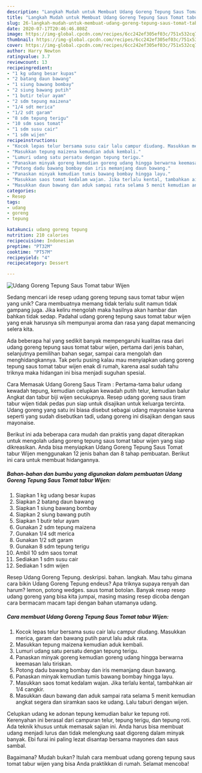 ```yaml
---
description: "Langkah Mudah untuk Membuat Udang Goreng Tepung Saus Tomat tabur Wijen Anti Gagal"
title: "Langkah Mudah untuk Membuat Udang Goreng Tepung Saus Tomat tabur Wijen Anti Gagal"
slug: 26-langkah-mudah-untuk-membuat-udang-goreng-tepung-saus-tomat-tabur-wijen-anti-gagal
date: 2020-07-17T20:46:46.808Z
image: https://img-global.cpcdn.com/recipes/6cc242ef305ef03c/751x532cq70/udang-goreng-tepung-saus-tomat-tabur-wijen-foto-resep-utama.jpg
thumbnail: https://img-global.cpcdn.com/recipes/6cc242ef305ef03c/751x532cq70/udang-goreng-tepung-saus-tomat-tabur-wijen-foto-resep-utama.jpg
cover: https://img-global.cpcdn.com/recipes/6cc242ef305ef03c/751x532cq70/udang-goreng-tepung-saus-tomat-tabur-wijen-foto-resep-utama.jpg
author: Harry Newton
ratingvalue: 3.7
reviewcount: 13
recipeingredient:
- "1 kg udang besar kupas"
- "2 batang daun bawang"
- "1 siung bawang bombay"
- "2 siung bawang putih"
- "1 butir telur ayam"
- "2 sdm tepung maizena"
- "1/4 sdt merica"
- "1/2 sdt garam"
- "8 sdm tepung terigu"
- "10 sdm saos tomat"
- "1 sdm susu cair"
- "1 sdm wijen"
recipeinstructions:
- "Kocok lepas telur bersama susu cair lalu campur diudang. Masukkan merica, garam dan bawang putih parut lalu aduk rata."
- "Masukkan tepung maizena kemudian aduk kembali."
- "Lumuri udang satu persatu dengan tepung terigu."
- "Panaskan minyak goreng kemudian goreng udang hingga berwarna keemasan lalu tiriskan."
- "Potong dadu bawang bombay dan iris memanjang daun bawang."
- "Panaskan minyak kemudian tumis bawang bombay hingga layu."
- "Masukkan saos tomat kedalam wajan. Jika terlalu kental, tambahkan air 1/4 cangkir."
- "Masukkan daun bawang dan aduk sampai rata selama 5 menit kemudian angkat segera dan siramkan saos ke udang. Lalu taburi dengan wijen."
categories:
- Resep
tags:
- udang
- goreng
- tepung

katakunci: udang goreng tepung 
nutrition: 210 calories
recipecuisine: Indonesian
preptime: "PT32M"
cooktime: "PT57M"
recipeyield: "4"
recipecategory: Dessert

---
```



![Udang Goreng Tepung Saus Tomat tabur Wijen](https://img-global.cpcdn.com/recipes/6cc242ef305ef03c/751x532cq70/udang-goreng-tepung-saus-tomat-tabur-wijen-foto-resep-utama.jpg)

Sedang mencari ide resep udang goreng tepung saus tomat tabur wijen yang unik? Cara membuatnya memang tidak terlalu sulit namun tidak gampang juga. Jika keliru mengolah maka hasilnya akan hambar dan bahkan tidak sedap. Padahal udang goreng tepung saus tomat tabur wijen yang enak harusnya sih mempunyai aroma dan rasa yang dapat memancing selera kita.

Ada beberapa hal yang sedikit banyak mempengaruhi kualitas rasa dari udang goreng tepung saus tomat tabur wijen, pertama dari jenis bahan, selanjutnya pemilihan bahan segar, sampai cara mengolah dan menghidangkannya. Tak perlu pusing kalau mau menyiapkan udang goreng tepung saus tomat tabur wijen enak di rumah, karena asal sudah tahu triknya maka hidangan ini bisa menjadi suguhan spesial.

Cara Memasak Udang Goreng Saus Tiram : Pertama-tama balur udang kewadah tepung, kemudian celupkan kewadah putih telur, kemudian balur Angkat dan tabur biji wijen secukupnya. Resep udang goreng saus tiram tabur wijen tidak pedas pun siap untuk disajikan untuk keluarga tercinta. Udang goreng yang satu ini biasa disebut sebagai udang mayonaise karena seperti yang sudah disebutkan tadi, udang goreng ini disajikan dengan saus mayonaise.


Berikut ini ada beberapa cara mudah dan praktis yang dapat diterapkan untuk mengolah udang goreng tepung saus tomat tabur wijen yang siap dikreasikan. Anda bisa menyiapkan Udang Goreng Tepung Saus Tomat tabur Wijen menggunakan 12 jenis bahan dan 8 tahap pembuatan. Berikut ini cara untuk membuat hidangannya.

<!--inarticleads1-->

##### Bahan-bahan dan bumbu yang digunakan dalam pembuatan Udang Goreng Tepung Saus Tomat tabur Wijen:

1. Siapkan 1 kg udang besar kupas
1. Siapkan 2 batang daun bawang
1. Siapkan 1 siung bawang bombay
1. Siapkan 2 siung bawang putih
1. Siapkan 1 butir telur ayam
1. Gunakan 2 sdm tepung maizena
1. Gunakan 1/4 sdt merica
1. Gunakan 1/2 sdt garam
1. Gunakan 8 sdm tepung terigu
1. Ambil 10 sdm saos tomat
1. Sediakan 1 sdm susu cair
1. Sediakan 1 sdm wijen


Resep Udang Goreng Tepung. deskripsi. bahan. langkah. Mau tahu gimana cara bikin Udang Goreng Tepung endeus? Apa triknya supaya renyah dan harum? lemon, potong wedges. saus tomat botolan. Banyak resep resep udang goreng yang bisa kita jumpai, masing masing resep dicoba dengan cara bermacam macam tapi dengan bahan utamanya udang. 

<!--inarticleads2-->

##### Cara membuat Udang Goreng Tepung Saus Tomat tabur Wijen:

1. Kocok lepas telur bersama susu cair lalu campur diudang. Masukkan merica, garam dan bawang putih parut lalu aduk rata.
1. Masukkan tepung maizena kemudian aduk kembali.
1. Lumuri udang satu persatu dengan tepung terigu.
1. Panaskan minyak goreng kemudian goreng udang hingga berwarna keemasan lalu tiriskan.
1. Potong dadu bawang bombay dan iris memanjang daun bawang.
1. Panaskan minyak kemudian tumis bawang bombay hingga layu.
1. Masukkan saos tomat kedalam wajan. Jika terlalu kental, tambahkan air 1/4 cangkir.
1. Masukkan daun bawang dan aduk sampai rata selama 5 menit kemudian angkat segera dan siramkan saos ke udang. Lalu taburi dengan wijen.


Celupkan udang ke adonan tepung kemudian balur ke tepung roti. Kerenyahan ini berasal dari campuran telur, tepung terigu, dan tepung roti. Ada teknik khusus untuk memasak sajian ini. Anda harus bisa membuat udang menjadi lurus dan tidak melengkung saat digoreng dalam minyak banyak. Ebi furai ini paling lezat disantap bersama mayones dan saus sambal. 

Bagaimana? Mudah bukan? Itulah cara membuat udang goreng tepung saus tomat tabur wijen yang bisa Anda praktikkan di rumah. Selamat mencoba!
